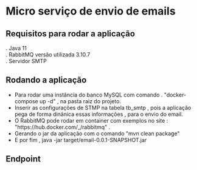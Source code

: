 # Micro serviço de envio de emails

## Requisitos para rodar a aplicação
 . Java 11
  <br/>
 . RabbitMQ versão utilizada 3.10.7
  <br/>
 . Servidor SMTP

## Rodando a aplicação
 <ul>
 <li>Para rodar uma instância do banco MySQL com comando . "docker-compose up -d" , na pasta raiz do projeto.</li>
 <li> Inserir as configurações de STMP na tabela tb_smtp , pois a aplicação pega de forma dinânica essas informações , para o envio do email.</li>
 <li>O RabbitMQ pode rodar em container com exemplos no site : "https://hub.docker.com/_/rabbitmq" .</li>
 <li>Gerando o jar da aplicação com o comando "mvn clean package"</li>
 <li> E por fim , java -jar target/email-0.0.1-SNAPSHOT.jar</li>
 </ul>

## Endpoint
 